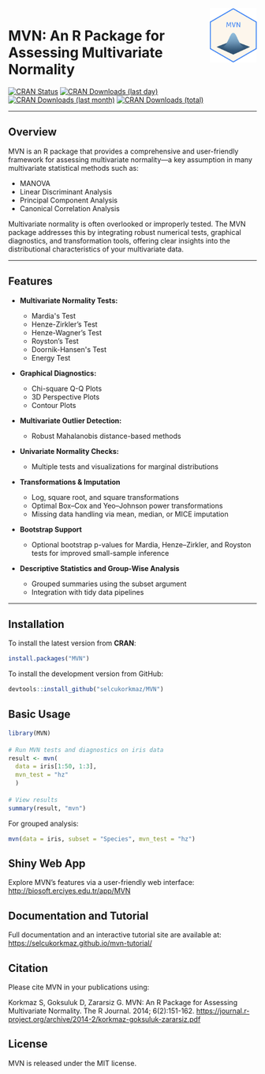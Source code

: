 <img src="man/figures/mvn_sticker.png" align="right" width="95"/>


# MVN: An R Package for Assessing Multivariate Normality

[![CRAN Status](https://www.r-pkg.org/badges/version/MVN?color=red)](https://CRAN.R-project.org/package=MVN)
[![CRAN Downloads (last day)](https://cranlogs.r-pkg.org/badges/last-day/MVN?color=yellowgreen)](https://cranlogs.r-pkg.org/)
[![CRAN Downloads (last month)](https://cranlogs.r-pkg.org/badges/MVN?color=yellow)](https://cranlogs.r-pkg.org/)
[![CRAN Downloads (total)](https://cranlogs.r-pkg.org/badges/grand-total/MVN)](https://cranlogs.r-pkg.org/)

---

## Overview

MVN is an R package that provides a comprehensive and user-friendly framework for assessing multivariate normality—a key assumption in many multivariate statistical methods such as:

- MANOVA
- Linear Discriminant Analysis
- Principal Component Analysis
- Canonical Correlation Analysis

Multivariate normality is often overlooked or improperly tested. The MVN package addresses this by integrating robust numerical tests, graphical diagnostics, and transformation tools, offering clear insights into the distributional characteristics of your multivariate data.

---

## Features

- **Multivariate Normality Tests:**
  - Mardia's Test
  - Henze-Zirkler’s Test
  - Henze-Wagner’s Test
  - Royston’s Test
  - Doornik-Hansen's Test
  - Energy Test

- **Graphical Diagnostics:**
  - Chi-square Q-Q Plots
  - 3D Perspective Plots
  - Contour Plots

- **Multivariate Outlier Detection:**
  - Robust Mahalanobis distance-based methods

- **Univariate Normality Checks:**
  - Multiple tests and visualizations for marginal distributions

- **Transformations & Imputation**
  - Log, square root, and square transformations
  - Optimal Box–Cox and Yeo–Johnson power transformations
  - Missing data handling via mean, median, or MICE imputation

- **Bootstrap Support**
  -  Optional bootstrap p-values for Mardia, Henze–Zirkler, and Royston tests for improved small-sample inference

- **Descriptive Statistics and Group-Wise Analysis**
  -  Grouped summaries using the subset argument
  -  Integration with tidy data pipelines
---

## Installation

To install the latest version from **CRAN**:

```r
install.packages("MVN")
```

To install the development version from GitHub:

```r
devtools::install_github("selcukorkmaz/MVN")
```

## Basic Usage

```r
library(MVN)

# Run MVN tests and diagnostics on iris data
result <- mvn(
  data = iris[1:50, 1:3],
  mvn_test = "hz"
  )

# View results
summary(result, "mvn")
```

For grouped analysis:

```r
mvn(data = iris, subset = "Species", mvn_test = "hz")
```


## Shiny Web App

Explore MVN’s features via a user-friendly web interface:
http://biosoft.erciyes.edu.tr/app/MVN


## Documentation and Tutorial

Full documentation and an interactive tutorial site are available at:
https://selcukorkmaz.github.io/mvn-tutorial/


## Citation

Please cite MVN in your publications using:

Korkmaz S, Goksuluk D, Zararsiz G. MVN: An R Package for Assessing Multivariate Normality. The R Journal. 2014; 6(2):151-162.
https://journal.r-project.org/archive/2014-2/korkmaz-goksuluk-zararsiz.pdf


## License

MVN is released under the MIT license.